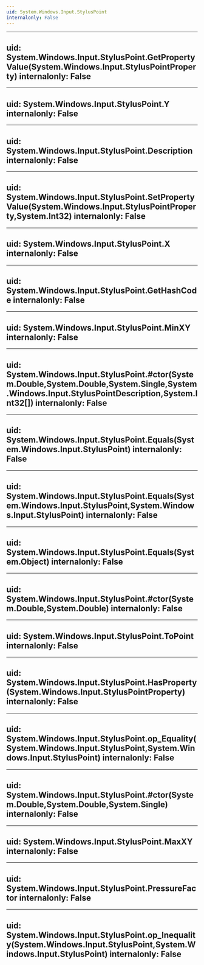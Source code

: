 ```yaml
---
uid: System.Windows.Input.StylusPoint
internalonly: False
---
```


---
uid: System.Windows.Input.StylusPoint.GetPropertyValue(System.Windows.Input.StylusPointProperty)
internalonly: False
---

---
uid: System.Windows.Input.StylusPoint.Y
internalonly: False
---

---
uid: System.Windows.Input.StylusPoint.Description
internalonly: False
---

---
uid: System.Windows.Input.StylusPoint.SetPropertyValue(System.Windows.Input.StylusPointProperty,System.Int32)
internalonly: False
---

---
uid: System.Windows.Input.StylusPoint.X
internalonly: False
---

---
uid: System.Windows.Input.StylusPoint.GetHashCode
internalonly: False
---

---
uid: System.Windows.Input.StylusPoint.MinXY
internalonly: False
---

---
uid: System.Windows.Input.StylusPoint.#ctor(System.Double,System.Double,System.Single,System.Windows.Input.StylusPointDescription,System.Int32[])
internalonly: False
---

---
uid: System.Windows.Input.StylusPoint.Equals(System.Windows.Input.StylusPoint)
internalonly: False
---

---
uid: System.Windows.Input.StylusPoint.Equals(System.Windows.Input.StylusPoint,System.Windows.Input.StylusPoint)
internalonly: False
---

---
uid: System.Windows.Input.StylusPoint.Equals(System.Object)
internalonly: False
---

---
uid: System.Windows.Input.StylusPoint.#ctor(System.Double,System.Double)
internalonly: False
---

---
uid: System.Windows.Input.StylusPoint.ToPoint
internalonly: False
---

---
uid: System.Windows.Input.StylusPoint.HasProperty(System.Windows.Input.StylusPointProperty)
internalonly: False
---

---
uid: System.Windows.Input.StylusPoint.op_Equality(System.Windows.Input.StylusPoint,System.Windows.Input.StylusPoint)
internalonly: False
---

---
uid: System.Windows.Input.StylusPoint.#ctor(System.Double,System.Double,System.Single)
internalonly: False
---

---
uid: System.Windows.Input.StylusPoint.MaxXY
internalonly: False
---

---
uid: System.Windows.Input.StylusPoint.PressureFactor
internalonly: False
---

---
uid: System.Windows.Input.StylusPoint.op_Inequality(System.Windows.Input.StylusPoint,System.Windows.Input.StylusPoint)
internalonly: False
---

